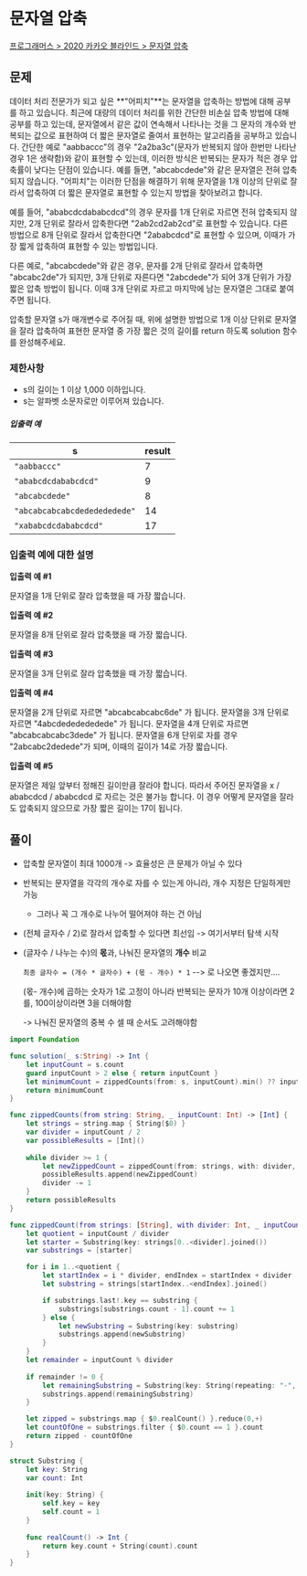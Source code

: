 # 문자열 압축

[프로그래머스 > 2020 카카오 블라인드 > 문자열 압축](https://programmers.co.kr/learn/courses/30/lessons/60057)





## 문제

데이터 처리 전문가가 되고 싶은 **"어피치"**는 문자열을 압축하는 방법에 대해 공부를 하고 있습니다. 최근에 대량의 데이터 처리를 위한 간단한 비손실 압축 방법에 대해 공부를 하고 있는데, 문자열에서 같은 값이 연속해서 나타나는 것을 그 문자의 개수와 반복되는 값으로 표현하여 더 짧은 문자열로 줄여서 표현하는 알고리즘을 공부하고 있습니다.
간단한 예로 "aabbaccc"의 경우 "2a2ba3c"(문자가 반복되지 않아 한번만 나타난 경우 1은 생략함)와 같이 표현할 수 있는데, 이러한 방식은 반복되는 문자가 적은 경우 압축률이 낮다는 단점이 있습니다. 예를 들면, "abcabcdede"와 같은 문자열은 전혀 압축되지 않습니다. "어피치"는 이러한 단점을 해결하기 위해 문자열을 1개 이상의 단위로 잘라서 압축하여 더 짧은 문자열로 표현할 수 있는지 방법을 찾아보려고 합니다.

예를 들어, "ababcdcdababcdcd"의 경우 문자를 1개 단위로 자르면 전혀 압축되지 않지만, 2개 단위로 잘라서 압축한다면 "2ab2cd2ab2cd"로 표현할 수 있습니다. 다른 방법으로 8개 단위로 잘라서 압축한다면 "2ababcdcd"로 표현할 수 있으며, 이때가 가장 짧게 압축하여 표현할 수 있는 방법입니다.

다른 예로, "abcabcdede"와 같은 경우, 문자를 2개 단위로 잘라서 압축하면 "abcabc2de"가 되지만, 3개 단위로 자른다면 "2abcdede"가 되어 3개 단위가 가장 짧은 압축 방법이 됩니다. 이때 3개 단위로 자르고 마지막에 남는 문자열은 그대로 붙여주면 됩니다.

압축할 문자열 s가 매개변수로 주어질 때, 위에 설명한 방법으로 1개 이상 단위로 문자열을 잘라 압축하여 표현한 문자열 중 가장 짧은 것의 길이를 return 하도록 solution 함수를 완성해주세요.

### 제한사항

- s의 길이는 1 이상 1,000 이하입니다.
- s는 알파벳 소문자로만 이루어져 있습니다.

##### 입출력 예

| s                            | result |
| ---------------------------- | ------ |
| `"aabbaccc"`                 | 7      |
| `"ababcdcdababcdcd"`         | 9      |
| `"abcabcdede"`               | 8      |
| `"abcabcabcabcdededededede"` | 14     |
| `"xababcdcdababcdcd"`        | 17     |

### 입출력 예에 대한 설명

**입출력 예 #1**

문자열을 1개 단위로 잘라 압축했을 때 가장 짧습니다.

**입출력 예 #2**

문자열을 8개 단위로 잘라 압축했을 때 가장 짧습니다.

**입출력 예 #3**

문자열을 3개 단위로 잘라 압축했을 때 가장 짧습니다.

**입출력 예 #4**

문자열을 2개 단위로 자르면 "abcabcabcabc6de" 가 됩니다.
문자열을 3개 단위로 자르면 "4abcdededededede" 가 됩니다.
문자열을 4개 단위로 자르면 "abcabcabcabc3dede" 가 됩니다.
문자열을 6개 단위로 자를 경우 "2abcabc2dedede"가 되며, 이때의 길이가 14로 가장 짧습니다.

**입출력 예 #5**

문자열은 제일 앞부터 정해진 길이만큼 잘라야 합니다.
따라서 주어진 문자열을 x / ababcdcd / ababcdcd 로 자르는 것은 불가능 합니다.
이 경우 어떻게 문자열을 잘라도 압축되지 않으므로 가장 짧은 길이는 17이 됩니다.





## 풀이

- 압축할 문자열이 최대 1000개 -> 효율성은 큰 문제가 아닐 수 있다

- 반복되는 문자열을 각각의 개수로 자를 수 있는게 아니라, 개수 지정은 단일하게만 가능

  - 그러나 꼭 그 개수로 나누어 떨어져야 하는 건 아님

- (전체 글자수 / 2)로 잘라서 압축할 수 있다면 최선임 -> 여기서부터 탐색 시작

- (글자수 / 나누는 수)의 **몫**과, 나눠진 문자열의 **개수** 비교

  `최종 글자수 = (개수 * 글자수) + (몫 - 개수) * 1` --> 로 나오면 좋겠지만....

  (몫- 개수)에 곱하는 숫자가 1로 고정이 아니라 반복되는 문자가 10개 이상이라면 2를, 100이상이라면 3을 더해야함

  -> 나눠진 문자열의 중복 수 셀 때 순서도 고려해야함



```swift
import Foundation

func solution(_ s:String) -> Int {
    let inputCount = s.count
    guard inputCount > 2 else { return inputCount }
    let minimumCount = zippedCounts(from: s, inputCount).min() ?? inputCount
    return minimumCount
}

func zippedCounts(from string: String, _ inputCount: Int) -> [Int] {
    let strings = string.map { String($0) }
    var divider = inputCount / 2
    var possibleResults = [Int]()
    
    while divider >= 1 {
        let newZippedCount = zippedCount(from: strings, with: divider, inputCount)
        possibleResults.append(newZippedCount)
        divider -= 1
    }
    return possibleResults
}

func zippedCount(from strings: [String], with divider: Int, _ inputCount: Int) -> Int {
    let quotient = inputCount / divider
    let starter = Substring(key: strings[0..<divider].joined())
    var substrings = [starter]

    for i in 1..<quotient {
        let startIndex = i * divider, endIndex = startIndex + divider
        let substring = strings[startIndex..<endIndex].joined()

        if substrings.last!.key == substring {
            substrings[substrings.count - 1].count += 1
        } else {
            let newSubstring = Substring(key: substring)
            substrings.append(newSubstring)
        }
    }
    let remainder = inputCount % divider
    
    if remainder != 0 {
        let remainingSubstring = Substring(key: String(repeating: "-", count: remainder))
        substrings.append(remainingSubstring)
    }

    let zipped = substrings.map { $0.realCount() }.reduce(0,+)
    let countOfOne = substrings.filter { $0.count == 1 }.count
    return zipped - countOfOne
}

struct Substring {
    let key: String
    var count: Int
    
    init(key: String) {
        self.key = key
        self.count = 1
    }
    
    func realCount() -> Int {
        return key.count + String(count).count
    }
}
```

